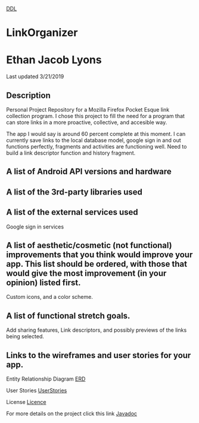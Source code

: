 [DDL](docs/ddl.md)



# LinkOrganizer
# Ethan Jacob Lyons
Last updated 3/21/2019


## Description
Personal Project Repository for a Mozilla Firefox Pocket Esque link collection program. I chose this project to fill the need for a 
program that can store links in a more proactive, collective, and accesible way.

The app I would say is around 60 percent complete at this moment. I can currently save links to the local database model, google sign in and out functions perfectly, fragments and activities are functioning well. Need to build a link descriptor function and history 
fragment.

## A list of Android API versions and hardware

## A list of the 3rd-party libraries used


## A list of the external services used
Google sign in services

## A list of aesthetic/cosmetic (not functional) improvements that you think would improve your app. This list should be ordered, with those that would give the most improvement (in your opinion) listed first.

Custom icons, and a color scheme.


## A list of functional stretch goals. 

Add sharing features, Link descriptors, and possibly previews of the links being selected.

## Links to the wireframes and user stories for your app.

Entity Relationship Diagram [ERD](Blank%20Diagram.pdf)

User Stories [UserStories](USERSTORIES.md)

License [Licence](LICENSE.md)

For more details on the project click this link [Javadoc](docs/api/)
